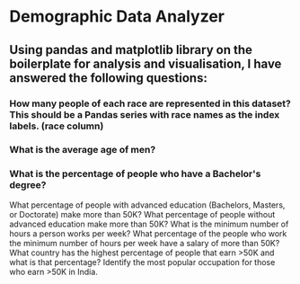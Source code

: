 # Demographic Data Analyzer


## Using pandas and matplotlib library on the boilerplate for analysis and visualisation, I have answered the following questions:

### How many people of each race are represented in this dataset? This should be a Pandas series with race names as the index labels. (race column)


### What is the average age of men?


### What is the percentage of people who have a Bachelor's degree?
What percentage of people with advanced education (Bachelors, Masters, or Doctorate) make more than 50K?
What percentage of people without advanced education make more than 50K?
What is the minimum number of hours a person works per week?
What percentage of the people who work the minimum number of hours per week have a salary of more than 50K?
What country has the highest percentage of people that earn >50K and what is that percentage?
Identify the most popular occupation for those who earn >50K in India.
